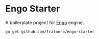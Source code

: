# Engo Starter

A boilerplate project for [Engo](https://github.com/EngoEngine/engo) engine.

```bash
go get github.com/fralonra/engo-starter
```